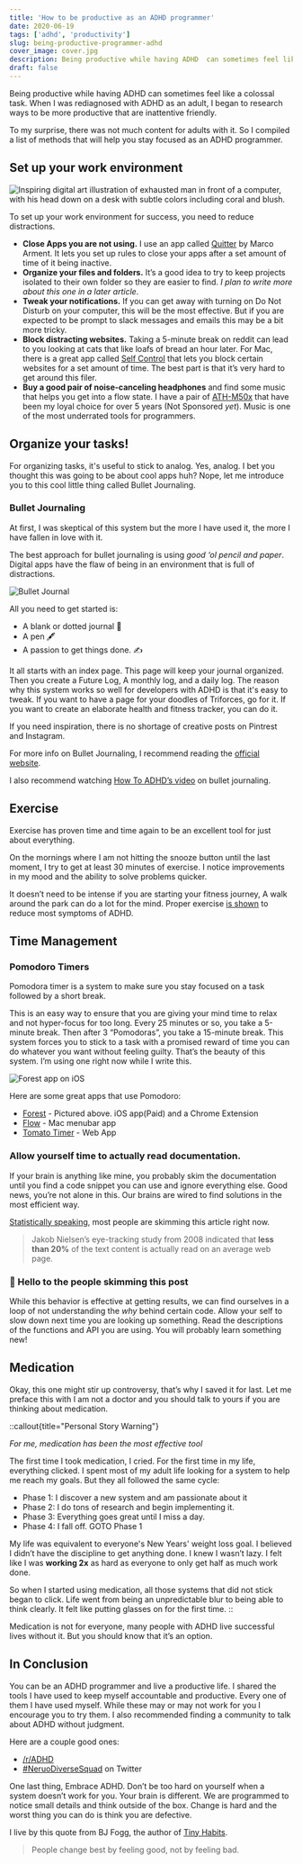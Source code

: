 ```yaml
---
title: 'How to be productive as an ADHD programmer'
date: 2020-06-19
tags: ['adhd', 'productivity']
slug: being-productive-programmer-adhd
cover_image: cover.jpg
description: Being productive while having ADHD  can sometimes feel like a colossal task. So I compiled a list of methods that will help you stay focused as a programmer.
draft: false
---
```


Being productive while having ADHD can sometimes feel like a colossal task. When I was rediagnosed with ADHD as an adult, I began to research ways to be more productive that are inattentive friendly.

To my surprise, there was not much content for adults with it. So I compiled a list of methods that will help you stay focused as an ADHD programmer.

## Set up your work environment

![Inspiring digital art illustration of exhausted man in front of a computer, with his head down on a desk with subtle colors including coral and blush.](exhausted-man-in-front-of-a-computer.png 'Created by Supriya Bhonsle')

To set up your work environment for success, you need to reduce distractions.

- **Close Apps you are not using.** I use an app called [Quitter](https://marco.org/apps) by Marco Arment. It lets you set up rules to close your apps after a set amount of time of it being inactive.
- **Organize your files and folders.** It’s a good idea to try to keep projects isolated to their own folder so they are easier to find. _I plan to write more about this one in a later article_.
- **Tweak your notifications.** If you can get away with turning on Do Not Disturb on your computer, this will be the most effective. But if you are expected to be prompt to slack messages and emails this may be a bit more tricky.
- **Block distracting websites.** Taking a 5-minute break on reddit can lead to you looking at cats that like loafs of bread an hour later. For Mac, there is a great app called [Self Control](https://selfcontrolapp.com/) that lets you block certain websites for a set amount of time. The best part is that it’s very hard to get around this filer.
- **Buy a good pair of noise-canceling headphones** and find some music that helps you get into a flow state. I have a pair of [ATH-M50x](https://www.amazon.com/gp/product/B00HVLUR86/ref=ppx_yo_dt_b_asin_title_o03_s00?ie=UTF8&psc=1) that have been my loyal choice for over 5 years (Not Sponsored _yet_). Music is one of the most underrated tools for programmers.

## Organize your tasks!

For organizing tasks, it's useful to stick to analog. Yes, analog. I bet you thought this was going to be about cool apps huh? Nope, let me introduce you to this cool little thing called Bullet Journaling.

### Bullet Journaling

At first, I was skeptical of this system but the more I have used it, the more I have fallen in love with it.

The best approach for bullet journaling is using _good ‘ol pencil and paper_. Digital apps have the flaw of being in an environment that is full of distractions.

![Bullet Journal](bujo.jpg 'Unsplash photo by Isaac Smith')

All you need to get started is:

- A blank or dotted journal 📓
- A pen 🖋
- A passion to get things done. ✍️

It all starts with an index page. This page will keep your journal organized. Then you create a Future Log, A monthly log, and a daily log. The reason why this system works so well for developers with ADHD is that it's easy to tweak. If you want to have a page for your doodles of Triforces, go for it. If you want to create an elaborate health and fitness tracker, you can do it.

If you need inspiration, there is no shortage of creative posts on Pintrest and Instagram.

For more info on Bullet Journaling, I recommend reading the [official website](https://bulletjournal.com/).

I also recommend watching [How To ADHD’s video](https://www.youtube.com/watch?v=jkZEEQG6IVE) on bullet journaling.

## Exercise

Exercise has proven time and time again to be an excellent tool for just about everything.

On the mornings where I am not hitting the snooze button until the last moment, I try to get at least 30 minutes of exercise. I notice improvements in my mood and the ability to solve problems quicker.

It doesn’t need to be intense if you are starting your fitness journey, A walk around the park can do a lot for the mind. Proper exercise [is shown](https://www.webmd.com/add-adhd/adult-adhd-and-exercise#1) to reduce most symptoms of ADHD.

## Time Management

### Pomodoro Timers

Pomodora timer is a system to make sure you stay focused on a task followed by a short break.

This is an easy way to ensure that you are giving your mind time to relax and not hyper-focus for too long. Every 25 minutes or so, you take a 5-minute break. Then after 3 “Pomodoras”, you take a 15-minute break. This system forces you to stick to a task with a promised reward of time you can do whatever you want without feeling guilty. That’s the beauty of this system. I’m using one right now while I write this.

![Forest app on iOS](forest.jpeg 'I’m going to plant so many trees!')

Here are some great apps that use Pomodoro:

- [Forest](https://www.forestapp.cc/) - Pictured above. iOS app(Paid) and a Chrome Extension
- [‎Flow](https://apps.apple.com/us/app/flow-focus-and-work-timer/id1423210932?mt=12) - Mac menubar app
- [Tomato Timer](https://tomato-timer.com/) - Web App

### Allow yourself time to actually read documentation.

If your brain is anything like mine, you probably skim the documentation until you find a code snippet you can use and ignore everything else. Good news, you’re not alone in this. Our brains are wired to find solutions in the most efficient way.

[Statistically speaking](https://uxmyths.com/post/647473628/myth-people-read-on-the-web), most people are skimming this article right now.

> Jakob Nielsen’s eye-tracking study from 2008 indicated that **less than 20%** of the text content is actually read on an average web page.

### 👋 Hello to the people skimming this post

While this behavior is effective at getting results, we can find ourselves in a loop of not understanding the _why_ behind certain code. Allow your self to slow down next time you are looking up something. Read the descriptions of the functions and API you are using. You will probably learn something new!

## Medication

Okay, this one might stir up controversy, that’s why I saved it for last. Let me preface this with I am not a doctor and you should talk to yours if you are thinking about medication.

::callout{title="Personal Story Warning"}

_For me, medication has been the most effective tool_

The first time I took medication, I cried. For the first time in my life, everything clicked. I spent most of my adult life looking for a system to help me reach my goals. But they all followed the same cycle:

- Phase 1: I discover a new system and am passionate about it
- Phase 2: I do tons of research and begin implementing it.
- Phase 3: Everything goes great until I miss a day.
- Phase 4: I fall off. GOTO Phase 1

My life was equivalent to everyone's New Years' weight loss goal. I believed I didn’t have the discipline to get anything done. I knew I wasn’t lazy. I felt like I was **working 2x** as hard as everyone to only get half as much work done.

So when I started using medication, all those systems that did not stick began to click. Life went from being an unpredictable blur to being able to think clearly. It felt like putting glasses on for the first time.
::

Medication is not for everyone, many people with ADHD live successful lives without it. But you should know that it’s an option.

## In Conclusion

You can be an ADHD programmer and live a productive life. I shared the tools I have used to keep myself accountable and productive. Every one of them I have used myself. While these may or may not work for you I encourage you to try them. I also recommended finding a community to talk about ADHD without judgment.

Here are a couple good ones:

- [/r/ADHD](https://www.reddit.com/r/ADHD/)
- [#NeruoDiverseSquad](https://twitter.com/hashtag/NeurodiverseSquad) on Twitter

One last thing, Embrace ADHD. Don’t be too hard on yourself when a system doesn’t work for you. Your brain is different. We are programmed to notice small details and think outside of the box. Change is hard and the worst thing you can do is think you are defective.

I live by this quote from BJ Fogg, the author of [Tiny Habits](https://www.tinyhabits.com/).

> People change best by feeling good, not by feeling bad.
